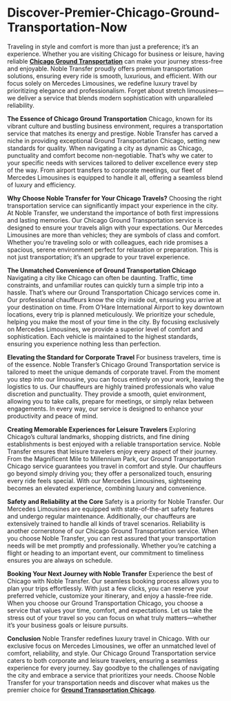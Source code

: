 # Discover-Premier-Chicago-Ground-Transportation-Now
Traveling in style and comfort is more than just a preference; it’s an experience. Whether you are visiting Chicago for business or leisure, having reliable **[Chicago Ground Transportation](http://www.nobletransfer.com/)** can make your journey stress-free and enjoyable. Noble Transfer proudly offers premium transportation solutions, ensuring every ride is smooth, luxurious, and efficient.
With our focus solely on Mercedes Limousines, we redefine luxury travel by prioritizing elegance and professionalism. Forget about stretch limousines—we deliver a service that blends modern sophistication with unparalleled reliability.

**The Essence of Chicago Ground Transportation**
Chicago, known for its vibrant culture and bustling business environment, requires a transportation service that matches its energy and prestige. Noble Transfer has carved a niche in providing exceptional Ground Transportation Chicago, setting new standards for quality.
When navigating a city as dynamic as Chicago, punctuality and comfort become non-negotiable. That’s why we cater to your specific needs with services tailored to deliver excellence every step of the way. From airport transfers to corporate meetings, our fleet of Mercedes Limousines is equipped to handle it all, offering a seamless blend of luxury and efficiency.

**Why Choose Noble Transfer for Your Chicago Travels?**
Choosing the right transportation service can significantly impact your experience in the city. At Noble Transfer, we understand the importance of both first impressions and lasting memories. Our Chicago Ground Transportation service is designed to ensure your travels align with your expectations.
Our Mercedes Limousines are more than vehicles; they are symbols of class and comfort. Whether you're traveling solo or with colleagues, each ride promises a spacious, serene environment perfect for relaxation or preparation. This is not just transportation; it’s an upgrade to your travel experience.

**The Unmatched Convenience of Ground Transportation Chicago**
Navigating a city like Chicago can often be daunting. Traffic, time constraints, and unfamiliar routes can quickly turn a simple trip into a hassle. That’s where our Ground Transportation Chicago services come in.
Our professional chauffeurs know the city inside out, ensuring you arrive at your destination on time. From O’Hare International Airport to key downtown locations, every trip is planned meticulously. We prioritize your schedule, helping you make the most of your time in the city.
By focusing exclusively on Mercedes Limousines, we provide a superior level of comfort and sophistication. Each vehicle is maintained to the highest standards, ensuring you experience nothing less than perfection.

**Elevating the Standard for Corporate Travel**
For business travelers, time is of the essence. Noble Transfer’s Chicago Ground Transportation service is tailored to meet the unique demands of corporate travel. From the moment you step into our limousine, you can focus entirely on your work, leaving the logistics to us.
Our chauffeurs are highly trained professionals who value discretion and punctuality. They provide a smooth, quiet environment, allowing you to take calls, prepare for meetings, or simply relax between engagements. In every way, our service is designed to enhance your productivity and peace of mind.

**Creating Memorable Experiences for Leisure Travelers**
Exploring Chicago’s cultural landmarks, shopping districts, and fine dining establishments is best enjoyed with a reliable transportation service. Noble Transfer ensures that leisure travelers enjoy every aspect of their journey.
From the Magnificent Mile to Millennium Park, our Ground Transportation Chicago service guarantees you travel in comfort and style. Our chauffeurs go beyond simply driving you; they offer a personalized touch, ensuring every ride feels special. With our Mercedes Limousines, sightseeing becomes an elevated experience, combining luxury and convenience.

**Safety and Reliability at the Core**
Safety is a priority for Noble Transfer. Our Mercedes Limousines are equipped with state-of-the-art safety features and undergo regular maintenance. Additionally, our chauffeurs are extensively trained to handle all kinds of travel scenarios.
Reliability is another cornerstone of our Chicago Ground Transportation service. When you choose Noble Transfer, you can rest assured that your transportation needs will be met promptly and professionally. Whether you’re catching a flight or heading to an important event, our commitment to timeliness ensures you are always on schedule.

**Booking Your Next Journey with Noble Transfer**
Experience the best of Chicago with Noble Transfer. Our seamless booking process allows you to plan your trips effortlessly. With just a few clicks, you can reserve your preferred vehicle, customize your itinerary, and enjoy a hassle-free ride.
When you choose our Ground Transportation Chicago, you choose a service that values your time, comfort, and expectations. Let us take the stress out of your travel so you can focus on what truly matters—whether it’s your business goals or leisure pursuits.

**Conclusion**
Noble Transfer redefines luxury travel in Chicago. With our exclusive focus on Mercedes Limousines, we offer an unmatched level of comfort, reliability, and style. Our Chicago Ground Transportation service caters to both corporate and leisure travelers, ensuring a seamless experience for every journey.
Say goodbye to the challenges of navigating the city and embrace a service that prioritizes your needs. Choose Noble Transfer for your transportation needs and discover what makes us the premier choice for **[Ground Transportation Chicago](http://www.nobletransfer.com/)**.
